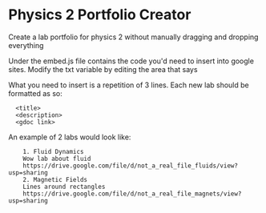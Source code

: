# Physics 2 Portfolio Creator
Create a lab portfolio for physics 2 without manually dragging and dropping everything

Under the embed.js file contains the code you'd need to insert into google sites. Modify the txt variable by editing the area that says <insert docs here>
  
What you need to insert is a repetition of 3 lines. Each new lab should be formatted as so:
```
  <title>
  <description>
  <gdoc link>
```

An example of 2 labs would look like:
    
```
    1. Fluid Dynamics
    Wow lab about fluid
    https://drive.google.com/file/d/not_a_real_file_fluids/view?usp=sharing
    2. Magnetic Fields
    Lines around rectangles
    https://drive.google.com/file/d/not_a_real_file_magnets/view?usp=sharing
```
